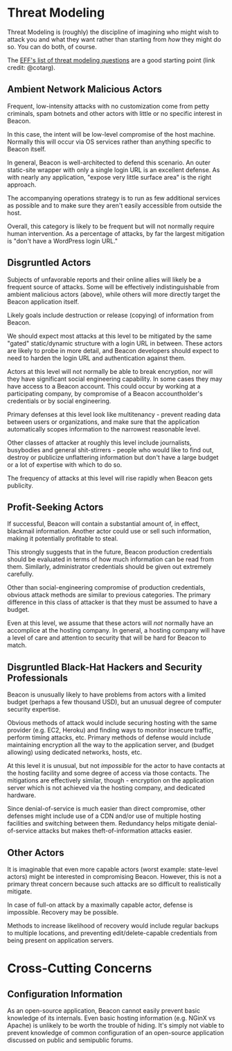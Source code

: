 # Threat Modeling

Threat Modeling is (roughly) the discipline of imagining who might wish to attack you and what they want rather than starting from *how* they might do so. You can do both, of course.

The [EFF's list of threat modeling questions](https://ssd.eff.org/en/module/your-security-plan) are a good starting point (link credit: @cotarg).

## Ambient Network Malicious Actors

Frequent, low-intensity attacks with no customization come from petty criminals, spam botnets and other actors with little or no specific interest in Beacon.

In this case, the intent will be low-level compromise of the host machine. Normally this will occur via OS services rather than anything specific to Beacon itself.

In general, Beacon is well-architected to defend this scenario. An outer static-site wrapper with only a single login URL is an excellent defense. As with nearly any application, "expose very little surface area" is the right approach.

The accompanying operations strategy is to run as few additional services as possible and to make sure they aren't easily accessible from outside the host.

Overall, this category is likely to be frequent but will not normally require human intervention. As a percentage of attacks, by far the largest mitigation is "don't have a WordPress login URL."

## Disgruntled Actors

Subjects of unfavorable reports and their online allies will likely be a frequent source of attacks. Some will be effectively indistinguishable from ambient malicious actors (above), while others will more directly target the Beacon application itself.

Likely goals include destruction or release (copying) of information from Beacon.

We should expect most attacks at this level to be mitigated by the same "gated" static/dynamic structure with a login URL in between. These actors are likely to probe in more detail, and Beacon developers should expect to need to harden the login URL and authentication against them.

Actors at this level will not normally be able to break encryption, nor will they have significant social engineering capability. In some cases they may have access to a Beacon account. This could occur by working at a participating company, by compromise of a Beacon accountholder's credentials or by social engineering.

Primary defenses at this level look like multitenancy - prevent reading data between users or organizations, and make sure that the application automatically scopes information to the narrowest reasonable level.

Other classes of attacker at roughly this level include journalists, busybodies and general shit-stirrers - people who would like to find out, destroy or publicize unflattering information but don't have a large budget or a lot of expertise with which to do so.

The frequency of attacks at this level will rise rapidly when Beacon gets publicity.

## Profit-Seeking Actors

If successful, Beacon will contain a substantial amount of, in effect, blackmail information. Another actor could use or sell such information, making it potentially profitable to steal.

This strongly suggests that in the future, Beacon production credentials should be evaluated in terms of how much information can be read from them. Similarly, administrator credentials should be given out extremely carefully.

Other than social-engineering compromise of production credentials, obvious attack methods are similar to previous categories. The primary difference in this class of attacker is that they must be assumed to have a budget.

Even at this level, we assume that these actors will *not* normally have an accomplice at the hosting company. In general, a hosting company will have a level of care and attention to security that will be hard for Beacon to match.

## Disgruntled Black-Hat Hackers and Security Professionals

Beacon is unusually likely to have problems from actors with a limited budget (perhaps a few thousand USD), but an unusual degree of computer security expertise.

Obvious methods of attack would include securing hosting with the same provider (e.g. EC2, Heroku) and finding ways to monitor insecure traffic, perform timing attacks, etc. Primary methods of defense would include maintaining encryption all the way to the application server, and (budget allowing) using dedicated networks, hosts, etc.

At this level it is unusual, but not *impossible* for the actor to have contacts at the hosting facility and some degree of access via those contacts. The mitigations are effectively similar, though - encryption on the application server which is not achieved via the hosting company, and dedicated hardware.

Since denial-of-service is much easier than direct compromise, other defenses might include use of a CDN and/or use of multiple hosting facilities and switching between them. Redundancy helps mitigate denial-of-service attacks but makes theft-of-information attacks easier.

## Other Actors

It is imaginable that even more capable actors (worst example: state-level actors) might be interested in compromising Beacon. However, this is not a primary threat concern because such attacks are so difficult to realistically mitigate.

In case of full-on attack by a maximally capable actor, defense is impossible. Recovery may be possible.

Methods to increase likelihood of recovery would include regular backups to multiple locations, and preventing edit/delete-capable credentials from being present on application servers.

# Cross-Cutting Concerns

## Configuration Information

As an open-source application, Beacon cannot easily prevent basic knowledge of its internals. Even basic hosting information (e.g. NGinX vs Apache) is unlikely to be worth the trouble of hiding. It's simply not viable to prevent
knowledge of common configuration of an open-source application discussed on public and semipublic forums.

